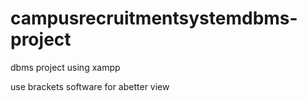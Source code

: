 # campusrecruitmentsystemdbms-project
dbms project using xampp 

use brackets software for abetter view
